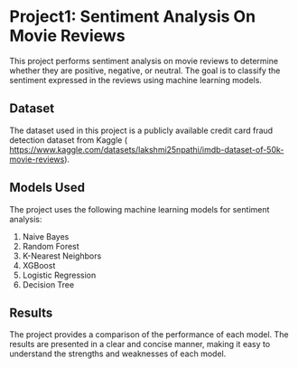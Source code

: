 
# Project1: Sentiment Analysis On Movie Reviews
This project performs sentiment analysis on movie reviews to determine whether they are positive, negative, or neutral. The goal is to classify the sentiment expressed in the reviews using machine learning models.


## Dataset
The dataset used in this project is a publicly available credit card fraud detection dataset from Kaggle ( https://www.kaggle.com/datasets/lakshmi25npathi/imdb-dataset-of-50k-movie-reviews).
## Models Used
The project uses the following machine learning models for sentiment analysis:
1. Naive Bayes  
2. Random Forest  
3. K-Nearest Neighbors  
4. XGBoost  
5. Logistic Regression  
6. Decision Tree
## Results
The project provides a comparison of the performance of each model. The results are presented in a clear and concise manner, making it easy to understand the strengths and weaknesses of each model.
